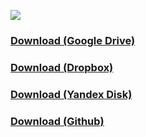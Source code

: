 ![](https://i.imgur.com/4qKuXrq.png)

### [Download (Google Drive)](https://drive.google.com/drive/folders/1JgpcMZpYY0LycBnirN36lak__r-C4kSa)
### [Download (Dropbox)](https://www.dropbox.com/sh/igx46yplm8up4tz/AAD8Yrcx-vkm4UktUAIv0UDwa)
### [Download (Yandex Disk)](https://yadi.sk/d/cV8V5wg9GtumYg)
### [Download (Github)](https://github.com/AlphaS-code/alphaskin/releases/)
